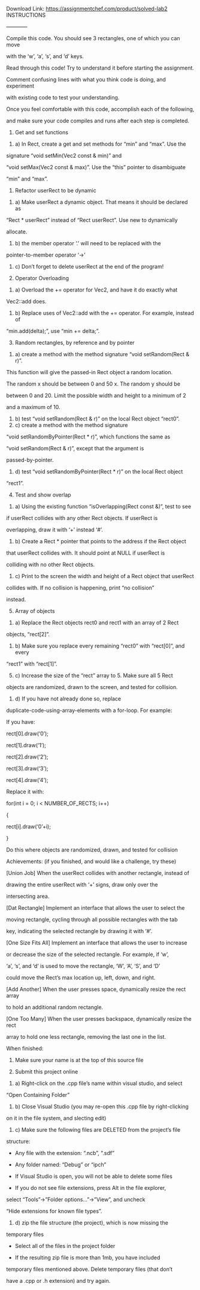 Download Link: https://assignmentchef.com/product/solved-lab2
<br>
INSTRUCTIONS

————

Compile this code. You should see 3 rectangles, one of which you can move

with the ‘w’, ‘a’, ‘s’, and ‘d’ keys.

Read through this code! Try to understand it before starting the assignment.

Comment confusing lines with what you think code is doing, and experiment

with existing code to test your understanding.

Once you feel comfortable with this code, accomplish each of the following,

and make sure your code compiles and runs after each step is completed.

1) Get and set functions

<ol>

 <li>a) In Rect, create a get and set methods for “min” and “max”. Use the</li>

</ol>

signature “void setMin(Vec2 const &amp; min)” and

“void setMax(Vec2 const &amp; max)”. Use the “this” pointer to disambiguate

“min” and “max”.

1) Refactor userRect to be dynamic

<ol>

 <li>a) Make userRect a dynamic object. That means it should be declared as</li>

</ol>

“Rect * userRect” instead of “Rect userRect”. Use new to dynamically

allocate.

<ol>

 <li>b) the member operator ‘.’ will need to be replaced with the</li>

</ol>

pointer-to-member operator ‘-&gt;’

<ol>

 <li>c) Don’t forget to delete userRect at the end of the program!</li>

</ol>

2) Operator Overloading

<ol>

 <li>a) Overload the += operator for Vec2, and have it do exactly what</li>

</ol>

Vec2::add does.

<ol>

 <li>b) Replace uses of Vec2::add with the += operator. For example, instead of</li>

</ol>

“min.add(delta);”, use “min += delta;”.

3) Random rectangles, by reference and by pointer

<ol>

 <li>a) create a method with the method signature “void setRandom(Rect &amp; r)”.</li>

</ol>

This function will give the passed-in Rect object a random location.

The random x should be between 0 and 50 x. The random y should be

between 0 and 20. Limit the possible width and height to a minimum of 2

and a maximum of 10.

<ol>

 <li>b) test “void setRandom(Rect &amp; r)” on the local Rect object “rect0”.</li>

 <li>c) create a method with the method signature</li>

</ol>

“void setRandomByPointer(Rect * r)”, which functions the same as

“void setRandom(Rect &amp; r)”, except that the argument is

passed-by-pointer.

<ol>

 <li>d) test “void setRandomByPointer(Rect * r)” on the local Rect object</li>

</ol>

“rect1”.

4) Test and show overlap

<ol>

 <li>a) Using the existing function “isOverlapping(Rect const &amp;)”, test to see</li>

</ol>

if userRect collides with any other Rect objects. If userRect is

overlapping, draw it with ‘+’ instead ‘#’.

<ol>

 <li>b) Create a Rect * pointer that points to the address if the Rect object</li>

</ol>

that userRect collides with. It should point at NULL if userRect is

colliding with no other Rect objects.

<ol>

 <li>c) Print to the screen the width and height of a Rect object that userRect</li>

</ol>

collides with. If no collision is happening, print “no collision”

instead.

5) Array of objects

<ol>

 <li>a) Replace the Rect objects rect0 and rect1 with an array of 2 Rect</li>

</ol>

objects, “rect[2]”.

<ol>

 <li>b) Make sure you replace every remaining “rect0” with “rect[0]”, and every</li>

</ol>

“rect1” with “rect[1]”.

<ol start="5">

 <li>c) Increase the size of the “rect” array to 5. Make sure all 5 Rect</li>

</ol>

objects are randomized, drawn to the screen, and tested for collision.

<ol>

 <li>d) If you have not already done so, replace</li>

</ol>

duplicate-code-using-array-elements with a for-loop. For example:

If you have:

rect[0].draw(‘0’);

rect[1].draw(‘1’);

rect[2].draw(‘2’);

rect[3].draw(‘3’);

rect[4].draw(‘4’);

Replace it with:

for(int i = 0; i &lt; NUMBER_OF_RECTS; i++)

{

rect[i].draw(‘0’+i);

}

Do this where objects are randomized, drawn, and tested for collision




Achievements: (if you finished, and would like a challenge, try these)




[Union Job] When the userRect collides with another rectangle, instead of

drawing the entire userRect with ‘+’ signs, draw only over the

intersecting area.

[Dat Rectangle] Implement an interface that allows the user to select the

moving rectangle, cycling through all possible rectangles with the tab

key, indicating the selected rectangle by drawing it with ‘#’.

[One Size Fits All] Implement an interface that allows the user to increase

or decrease the size of the selected rectangle. For example, if ‘w’,

‘a’, ‘s’, and ‘d’ is used to move the rectangle, ‘W’, ‘A’, ‘S’, and ‘D’

could move the Rect’s max location up, left, down, and right.

[Add Another] When the user presses space, dynamically resize the rect array

to hold an additional random rectangle.

[One Too Many] When the user presses backspace, dynamically resize the rect

array to hold one less rectangle, removing the last one in the list.

When finished:

1) Make sure your name is at the top of this source file

2) Submit this project online

<ol>

 <li>a) Right-click on the .cpp file’s name within visual studio, and select</li>

</ol>

“Open Containing Folder”

<ol>

 <li>b) Close Visual Studio (you may re-open this .cpp file by right-clicking</li>

</ol>

on it in the file system, and slecting edit)

<ol>

 <li>c) Make sure the following files are DELETED from the project’s file</li>

</ol>

structure:

* Any file with the extension: “.ncb”, “.sdf”

* Any folder named: “Debug” or “ipch”

* If Visual Studio is open, you will not be able to delete some files

* If you do not see file extensions, press Alt in the file explorer,

select “Tools”-&gt;”Folder options…”-&gt;”View”, and uncheck

“Hide extensions for known file types”.

<ol>

 <li>d) zip the file structure (the project), which is now missing the</li>

</ol>

temporary files

* Select all of the files in the project folder

* If the resulting zip file is more than 1mb, you have included

temporary files mentioned above. Delete temporary files (that don’t

have a .cpp or .h extension) and try again.


